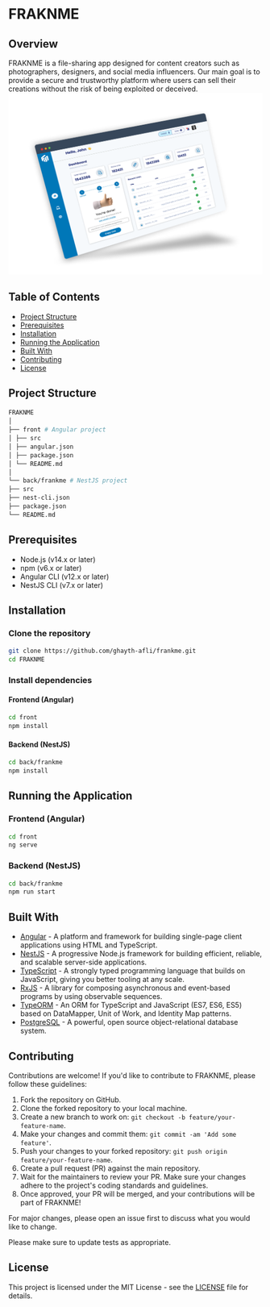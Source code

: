 # FRAKNME

## Overview
FRAKNME is a file-sharing app designed for content creators such as photographers, designers, and social media influencers. Our main goal is to provide a secure and trustworthy platform where users can sell their creations without the risk of being exploited or deceived.
![Overview Image](images/overview-image.png)

## Table of Contents
- [Project Structure](#project-structure)
- [Prerequisites](#prerequisites)
- [Installation](#installation)
- [Running the Application](#running-the-application)
- [Built With](#built-with)
- [Contributing](#contributing)
- [License](#license)

## Project Structure
```bash
FRAKNME
│
├── front # Angular project
│ ├── src
│ ├── angular.json
│ ├── package.json
│ └── README.md
│
└── back/frankme # NestJS project
├── src
├── nest-cli.json
├── package.json
└── README.md
```
## Prerequisites
- Node.js (v14.x or later)
- npm (v6.x or later)
- Angular CLI (v12.x or later)
- NestJS CLI (v7.x or later)

## Installation

### Clone the repository
```bash
git clone https://github.com/ghayth-afli/frankme.git
cd FRAKNME
```
### Install dependencies
#### Frontend (Angular)
```bash
cd front
npm install
```
#### Backend (NestJS)
```bash
cd back/frankme
npm install
```
## Running the Application
### Frontend (Angular)
```bash
cd front
ng serve
```
### Backend (NestJS)
```bash
cd back/frankme
npm run start
```

## Built With
- [Angular](https://angular.io/) - A platform and framework for building single-page client applications using HTML and TypeScript.
- [NestJS](https://nestjs.com/) - A progressive Node.js framework for building efficient, reliable, and scalable server-side applications.
- [TypeScript](https://www.typescriptlang.org/) - A strongly typed programming language that builds on JavaScript, giving you better tooling at any scale.
- [RxJS](https://rxjs.dev/) - A library for composing asynchronous and event-based programs by using observable sequences.
- [TypeORM](https://typeorm.io/) - An ORM for TypeScript and JavaScript (ES7, ES6, ES5) based on DataMapper, Unit of Work, and Identity Map patterns.
- [PostgreSQL](https://www.postgresql.org/) - A powerful, open source object-relational database system.
## Contributing
Contributions are welcome! If you'd like to contribute to FRAKNME, please follow these guidelines:

1. Fork the repository on GitHub.
2. Clone the forked repository to your local machine.
3. Create a new branch to work on: `git checkout -b feature/your-feature-name`.
4. Make your changes and commit them: `git commit -am 'Add some feature'`.
5. Push your changes to your forked repository: `git push origin feature/your-feature-name`.
6. Create a pull request (PR) against the main repository.
7. Wait for the maintainers to review your PR. Make sure your changes adhere to the project's coding standards and guidelines.
8. Once approved, your PR will be merged, and your contributions will be part of FRAKNME!

For major changes, please open an issue first to discuss what you would like to change.

Please make sure to update tests as appropriate.

## License
This project is licensed under the MIT License - see the [LICENSE](LICENSE) file for details.
